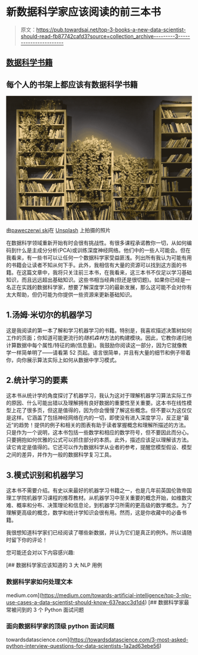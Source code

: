 # 新数据科学家应该阅读的前三本书

> 原文：<https://pub.towardsai.net/top-3-books-a-new-data-scientist-should-read-fb87742cafd3?source=collection_archive---------3----------------------->

## [数据科学书籍](https://towardsai.net/p/category/data-science)

## 每个人的书架上都应该有数据科学书籍

![](img/67a7f360a5e9e750ce8a087eb2bbf64b.png)

由[paweczerwi ski](https://unsplash.com/@pawel_czerwinski?utm_source=unsplash&utm_medium=referral&utm_content=creditCopyText)在 [Unsplash](https://unsplash.com/s/photos/bookshelf?utm_source=unsplash&utm_medium=referral&utm_content=creditCopyText) 上拍摄的照片

在数据科学领域重新开始有时会很有挑战性。有很多课程承诺教你一切，从如何编码到什么是主成分分析(PCA)或训练深度神经网络。他们中的一些人可能会。但在我看来，有一些书可以让任何一个数据科学家受益匪浅。列出所有我认为可能有用的书籍会让读者不知从何下手。此外，我相信有大量的资源可以找到这方面的书籍。在这篇文章中，我将只关注前三本书，在我看来，这三本书不仅足以学习基础知识，而且远远超出基础知识。这些书相当经典(但还是很切题)。如果你已经是一名正在实践的数据科学家，想要了解深度学习的最新发展，那么这可能不会对你有太大帮助，但仍可能为你提供一些资源来更新基础知识。

## 1.汤姆·米切尔的机器学习

这是我阅读的第一本了解和学习机器学习的书籍。特别是，我喜欢描述决策树如何工作的页面；你知道可能更流行的*随机森林*方法的构建模块。因此，它教你递归地计算数据中每个属性/特征的熵(信息量)。我鼓励你阅读这一部分，因为它就像教学一样简单明了——请看第 52 页起。语言很简单，并且有大量的细节和例子带着你，向你展示算法实际上如何从数据中学习模式。

## 2.统计学习的要素

这本书从统计学的角度探讨了机器学习，我认为这对于理解机器学习算法实际工作的原因、什么可能出错以及理解拥有良好数据的重要性至关重要。这本书在线性模型上花了很多页，但这是值得的，因为你会慢慢了解这些概念。但不要以为这仅仅是这样。它涵盖了包括神经网络在内的一切，即使没有进入深度学习，反正是“最近”的趋势！提供的例子和相关的图表有助于读者掌握概念和理解所描述的方法。只是作为一个说明，这本书包括一些数学和相应的数学符号，但不要因此而分心。只要拥抱如何优雅的公式可以抓住部分的本质。此外，描述应该足以理解该方法。读它肯定是值得的。它还可以作为数据科学从业者的参考，提醒您模型假设、模型之间的差异，并作为一般的数据科学复习工具。

## 3.模式识别和机器学习

这本书不需要介绍。有史以来最好的机器学习书籍之一，也是几年前英国伦敦帝国理工学院机器学习课程的推荐教材。从机器学习中至关重要的概念开始，如维数灾难、概率和分布、决策理论和信息论，到机器学习所需的更高级的数学概念。为了理解更高级的概念，数学和统计学知识会很有用。然而，这是你收藏中的必备书籍。

我很想知道科学家们已经阅读了哪些新数据，并认为它们是真正的例外。所以请随时留下你的评论！

您可能还会对以下内容感兴趣:

[](https://medium.com/towards-artificial-intelligence/top-3-nlp-use-cases-a-data-scientist-should-know-637eacc3d1d4) [## 数据科学家应该知道的 3 大 NLP 用例

### 数据科学家如何处理文本

medium.com](https://medium.com/towards-artificial-intelligence/top-3-nlp-use-cases-a-data-scientist-should-know-637eacc3d1d4) [](https://towardsdatascience.com/3-most-asked-python-interview-questions-for-data-scientists-1a2ad63ebe56) [## 数据科学家最常被问到的 3 个 Python 面试问题

### 面向数据科学家的顶级 python 面试问题

towardsdatascience.com](https://towardsdatascience.com/3-most-asked-python-interview-questions-for-data-scientists-1a2ad63ebe56)
